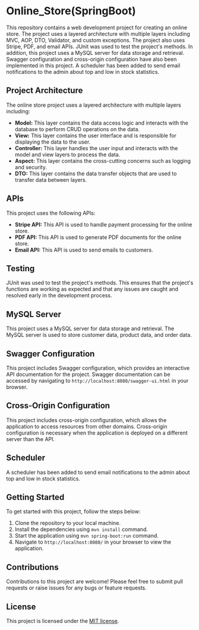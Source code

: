 # Online_Store(SpringBoot)

This repository contains a web development project for creating an online store. The project uses a layered architecture with multiple layers including MVC, AOP, DTO, Validator, and custom exceptions. The project also uses Stripe, PDF, and email APIs. JUnit was used to test the project's methods. In addition, this project uses a MySQL server for data storage and retrieval. Swagger configuration and cross-origin configuration have also been implemented in this project. A scheduler has been added to send email notifications to the admin about top and low in stock statistics.

## Project Architecture

The online store project uses a layered architecture with multiple layers including:

- **Model:** This layer contains the data access logic and interacts with the database to perform CRUD operations on the data.
- **View:** This layer contains the user interface and is responsible for displaying the data to the user.
- **Controller:** This layer handles the user input and interacts with the model and view layers to process the data.
- **Aspect:** This layer contains the cross-cutting concerns such as logging and security.
- **DTO:** This layer contains the data transfer objects that are used to transfer data between layers.

## APIs

This project uses the following APIs:

- **Stripe API:** This API is used to handle payment processing for the online store.
- **PDF API:** This API is used to generate PDF documents for the online store.
- **Email API:** This API is used to send emails to customers.

## Testing

JUnit was used to test the project's methods. This ensures that the project's functions are working as expected and that any issues are caught and resolved early in the development process.

## MySQL Server

This project uses a MySQL server for data storage and retrieval. The MySQL server is used to store customer data, product data, and order data.

## Swagger Configuration

This project includes Swagger configuration, which provides an interactive API documentation for the project. Swagger documentation can be accessed by navigating to `http://localhost:8080/swagger-ui.html` in your browser.

## Cross-Origin Configuration

This project includes cross-origin configuration, which allows the application to access resources from other domains. Cross-origin configuration is necessary when the application is deployed on a different server than the API.

## Scheduler

A scheduler has been added to send email notifications to the admin about top and low in stock statistics.

## Getting Started

To get started with this project, follow the steps below:

1. Clone the repository to your local machine.
2. Install the dependencies using `mvn install` command.
3. Start the application using `mvn spring-boot:run` command.
4. Navigate to `http://localhost:8080/` in your browser to view the application.

## Contributions

Contributions to this project are welcome! Please feel free to submit pull requests or raise issues for any bugs or feature requests.

## License

This project is licensed under the [MIT license](https://opensource.org/licenses/MIT).
